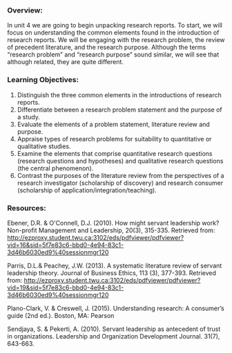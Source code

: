 ### Overview:

In unit 4 we are going to begin unpacking research reports.  To start,  we will focus on understanding the common elements found in the introduction of research reports.  We will be engaging with the research problem, the review of precedent literature, and the research purpose.  Although the terms “research problem” and “research purpose” sound similar, we will see that although related, they are quite different.

### Learning Objectives:

1. Distinguish the three common elements in the introductions of research reports.
2. Differentiate between a research problem statement and the purpose of a study.
3. Evaluate the elements of a problem statement, literature review and purpose.
4. Appraise types of research problems for suitability to quantitative or qualitative studies.
5. Examine the elements that comprise quantitative research questions \(research questions and hypotheses\) and qualitative research questions \(the central phenomenon\).
6. Contrast the purposes of the literature review from the perspectives of a research investigator \(scholarship of discovery\) and research consumer \(scholarship of application/integration/teaching\).

### Resources:

Ebener, D.R. & O'Connell, D.J. \(2010\).  How might servant leadership work? Non-profit Management and Leadership, 20\(3\), 315-335. Retrieved from: http://ezproxy.student.twu.ca:3102/eds/pdfviewer/pdfviewer?vid=16&sid=5f7e83c6-bbd0-4e94-83c1-3d46b6030ed9%40sessionmgr120

Parris, D.L.& Peachey, J.W. \(2013\).  A systematic literature review of servant leadership theory. Journal of Business Ethics, 113 \(3\), 377-393. Retrieved from: http://ezproxy.student.twu.ca:3102/eds/pdfviewer/pdfviewer?vid=19&sid=5f7e83c6-bbd0-4e94-83c1-3d46b6030ed9%40sessionmgr120

Plano-Clark, V. & Creswell, J. \(2015\). Understanding research: A consumer’s guide \(2nd ed.\). Boston, MA: Pearson

Sendjaya, S. & Pekerti, A. \(2010\).  Servant leadership as antecedent of trust in organizations.  Leadership and Organization Development Journal. 31\(7\), 643-663. 

